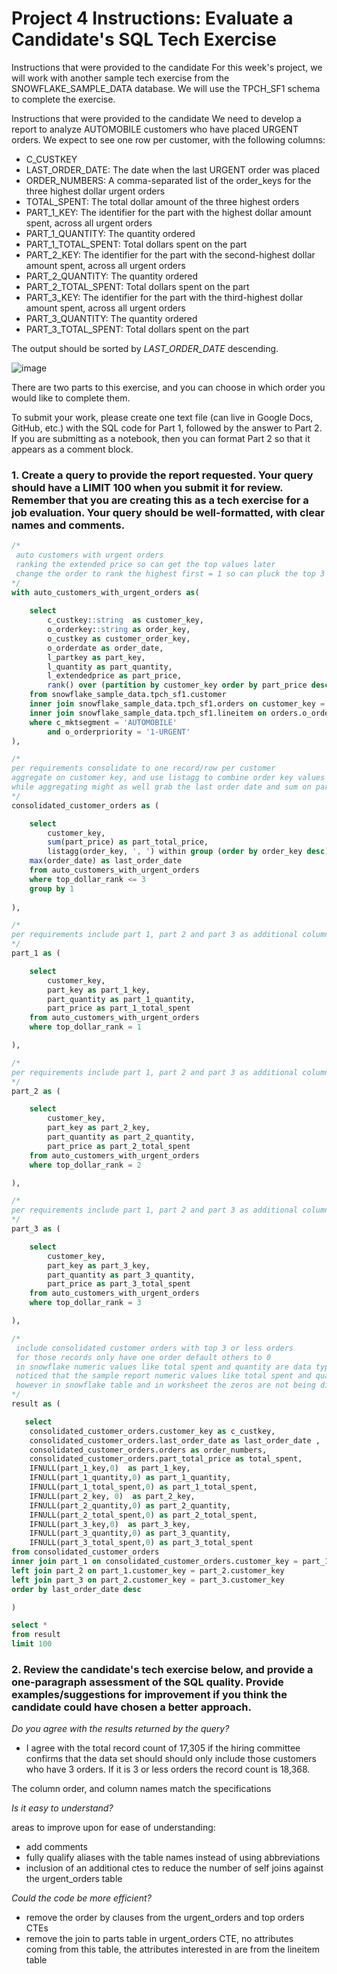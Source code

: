 # Project 4 Instructions: Evaluate a Candidate's SQL Tech Exercise
Instructions that were provided to the candidate
For this week's project, we will work with another sample tech exercise from the SNOWFLAKE_SAMPLE_DATA database. We will use the TPCH_SF1 schema to complete the exercise.

Instructions that were provided to the candidate
We need to develop a report to analyze AUTOMOBILE customers who have placed URGENT orders. We expect to see one row per customer, with the following columns:

* C_CUSTKEY
* LAST_ORDER_DATE: The date when the last URGENT order was placed
* ORDER_NUMBERS: A comma-separated list of the order_keys for the three highest dollar urgent orders
* TOTAL_SPENT: The total dollar amount of the three highest orders
* PART_1_KEY: The identifier for the part with the highest dollar amount spent, across all urgent orders 
* PART_1_QUANTITY: The quantity ordered
* PART_1_TOTAL_SPENT: Total dollars spent on the part 
* PART_2_KEY: The identifier for the part with the second-highest dollar amount spent, across all urgent orders  
* PART_2_QUANTITY: The quantity ordered
* PART_2_TOTAL_SPENT: Total dollars spent on the part 
* PART_3_KEY: The identifier for the part with the third-highest dollar amount spent, across all urgent orders 
* PART_3_QUANTITY: The quantity ordered
* PART_3_TOTAL_SPENT: Total dollars spent on the part 

The output should be sorted by *LAST_ORDER_DATE* descending.

![image](https://user-images.githubusercontent.com/8420258/221325864-028914d7-2c05-4314-a7a0-b3159eb06d4a.png)


There are two parts to this exercise, and you can choose in which order you would like to complete them.  

To submit your work, please create one text file (can live in Google Docs, GitHub, etc.) with the SQL code for Part 1, followed by the answer to Part 2. If you are submitting as a notebook, then you can format Part 2 so that it appears as a comment block.

### 1. Create a query to provide the report requested. Your query should have a LIMIT 100 when you submit it for review. Remember that you are creating this as a tech exercise for a job evaluation. Your query should be well-formatted, with clear names and comments.

``` sql
/*
 auto customers with urgent orders
 ranking the extended price so can get the top values later
 change the order to rank the highest first = 1 so can pluck the top 3
*/
with auto_customers_with_urgent_orders as(
	
    select 
        c_custkey::string  as customer_key,
        o_orderkey::string as order_key,  
        o_custkey as customer_order_key,
        o_orderdate as order_date,
        l_partkey as part_key,
        l_quantity as part_quantity,
        l_extendedprice as part_price,
        rank() over (partition by customer_key order by part_price desc) as top_dollar_rank
    from snowflake_sample_data.tpch_sf1.customer
    inner join snowflake_sample_data.tpch_sf1.orders on customer_key = customer_order_key
    inner join snowflake_sample_data.tpch_sf1.lineitem on orders.o_orderkey = lineitem.l_orderkey
    where c_mktsegment = 'AUTOMOBILE'
        and o_orderpriority = '1-URGENT'
),

/*
per requirements consolidate to one record/row per customer
aggregate on customer key, and use listagg to combine order key values into a comma seperated list
while aggregating might as well grab the last order date and sum on part price
*/
consolidated_customer_orders as (

	select 
    	customer_key,
        sum(part_price) as part_total_price,
        listagg(order_key, ', ') within group (order by order_key desc) as orders,
	max(order_date) as last_order_date
	from auto_customers_with_urgent_orders
    where top_dollar_rank <= 3
    group by 1
   	
),

/* 
per requirements include part 1, part 2 and part 3 as additional columns
*/
part_1 as (

    select 
        customer_key,
        part_key as part_1_key,
        part_quantity as part_1_quantity,
        part_price as part_1_total_spent
    from auto_customers_with_urgent_orders
    where top_dollar_rank = 1

),

/* 
per requirements include part 1, part 2 and part 3 as additional columns
*/
part_2 as (

    select 
        customer_key,
        part_key as part_2_key,
        part_quantity as part_2_quantity,
        part_price as part_2_total_spent
    from auto_customers_with_urgent_orders
    where top_dollar_rank = 2

),

/* 
per requirements include part 1, part 2 and part 3 as additional columns
*/
part_3 as (

    select 
        customer_key,
        part_key as part_3_key,
        part_quantity as part_3_quantity,
        part_price as part_3_total_spent
    from auto_customers_with_urgent_orders
    where top_dollar_rank = 3

),

/* 
 include consolidated customer orders with top 3 or less orders
 for those records only have one order default others to 0
 in snowflake numeric values like total spent and quantity are data types with two places after the decimal
 noticed that the sample report numeric values like total spent and quantity display both positions
 however in snowflake table and in worksheet the zeros are not being displayed 
*/
result as (

   select
    consolidated_customer_orders.customer_key as c_custkey,
    consolidated_customer_orders.last_order_date as last_order_date ,
    consolidated_customer_orders.orders as order_numbers,
    consolidated_customer_orders.part_total_price as total_spent,
    IFNULL(part_1_key,0)  as part_1_key,
    IFNULL(part_1_quantity,0) as part_1_quantity,
    IFNULL(part_1_total_spent,0) as part_1_total_spent,
    IFNULL(part_2_key, 0)  as part_2_key,
    IFNULL(part_2_quantity,0) as part_2_quantity,
    IFNULL(part_2_total_spent,0) as part_2_total_spent,
    IFNULL(part_3_key,0)  as part_3_key,
    IFNULL(part_3_quantity,0) as part_3_quantity,
    IFNULL(part_3_total_spent,0) as part_3_total_spent
from consolidated_customer_orders
inner join part_1 on consolidated_customer_orders.customer_key = part_1.customer_key 
left join part_2 on part_1.customer_key = part_2.customer_key
left join part_3 on part_2.customer_key = part_3.customer_key
order by last_order_date desc

)

select * 
from result
limit 100
```

### 2. Review the candidate's tech exercise below, and provide a one-paragraph assessment of the SQL quality. Provide examples/suggestions for improvement if you think the candidate could have chosen a better approach.

*Do you agree with the results returned by the query?*
* I agree with the total record count of 17,305 if the hiring committee confirms that the data set should should only include those customers who have 3 orders. If it is 3 or less orders the record count is 18,368.

The column order, and column names match the specifications

*Is it easy to understand?*

areas to improve upon for ease of understanding:
* add comments
* fully qualify aliases with the table names instead of using abbreviations
* inclusion of an additional ctes to reduce the number of self joins against the urgent_orders table

*Could the code be more efficient?*
* remove the order by clauses from the urgent_orders and top orders CTEs
* remove the join to parts table in urgent_orders CTE, no attributes coming from this table, the attributes interested in are from the lineitem table
